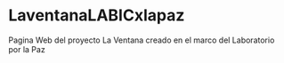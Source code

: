 # LaventanaLABICxlapaz
Pagina Web del proyecto La Ventana creado en el marco del Laboratorio por la Paz
